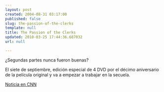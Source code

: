 ```yaml
---
layout: post
created: 2004-08-31 03:17:00
published: false
slug: the-passion-of-the-clerks
template: null
title: The Passion of the Clerks
updated: 2010-03-25 17:44:36.687032
url: null

---
```


¿Segundas partes nunca fueron buenas?

El siete de septiembre, edición especial de 4 DVD por el décimo aniversario de la película original y va a empezar a trabajar en la secuela. 

<a href="http://edition.cnn.com/2004/SHOWBIZ/Movies/08/30/clerks.sequel.ap/index.html">Noticia en CNN</a> 

